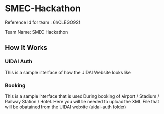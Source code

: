 # SMEC-Hackathon

Reference Id for team : 6hCLEGO9Sf

Team Name: SMEC Hackathon

## How It Works

### UIDAI Auth
This is a sample interface of how the UIDAI Website looks like

### Booking
This is a sample Interface that is used During booking of Airport / Stadium / Railway Station / Hotel. Here you will be needed to upload the XML File that will be obatained from the UIDAI website (uidai-auth folder)
